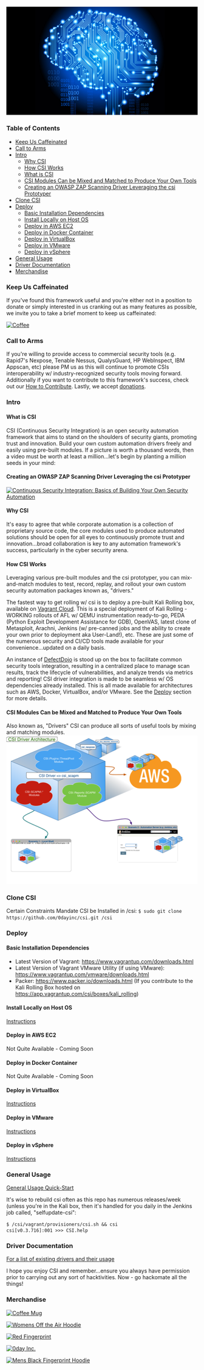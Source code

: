 ![CSI](https://github.com/0dayinc/csi/blob/master/documentation/virtualbox-gui_wallpaper.jpg)

### **Table of Contents** ###
- [Keep Us Caffeinated](#keep-us-caffeinated)
- [Call to Arms](#call-to-arms)
- [Intro](#intro)
  * [Why CSI](#why-csi)
  * [How CSI Works](#how-csi-works)
  * [What is CSI](#what-is-csi)
  * [CSI Modules Can be Mixed and Matched to Produce Your Own Tools](#csi-modules-can-be-mixed-and-matched-to-produce-your-own-tools)
  * [Creating an OWASP ZAP Scanning Driver Leveraging the csi Prototyper](#creating-an-owasp-zap-scanning-driver-leveraging-the-csi-prototyper)
- [Clone CSI](#clone-csi)
- [Deploy](#deploy)
  * [Basic Installation Dependencies](#basic-installation-dependencies)
  * [Install Locally on Host OS](#install-locally-on-host-os)
  * [Deploy in AWS EC2](#deploy-in-aws-ec2)
  * [Deploy in Docker Container](#deploy-in-docker-container)
  * [Deploy in VirtualBox](#deploy-in-virtualbox)
  * [Deploy in VMware](#deploy-in-vmware)
  * [Deploy in vSphere](#deploy-in-vsphere)
- [General Usage](#general-usage)
- [Driver Documentation](#driver-documentation)
- [Merchandise](#merchandise)


### **Keep Us Caffeinated** ###
If you've found this framework useful and you're either not in a position to donate or simply interested in us cranking out as many features as possible, we invite you to take a brief moment to keep us caffeinated:

[![Coffee](https://www.buymeacoffee.com/assets/img/custom_images/orange_img.png)](https://buymeacoff.ee/0dayinc)

### **Call to Arms** ###
If you're willing to provide access to commercial security tools (e.g. Rapid7's Nexpose, Tenable Nessus, QualysGuard, HP WebInspect, IBM Appscan, etc) please PM us as this will continue to promote CSIs interoperability w/ industry-recognized security tools moving forward.  Additionally if you want to contribute to this framework's success, check out our [How to Contribute](https://github.com/0dayInc/csi/blob/master/CONTRIBUTING.md).  Lastly, we accept [donations](https://cash.me/$fundcsi).


### **Intro** ###
#### **What is CSI** ####
CSI (Continuous Security Integration) is an open security automation framework that aims to stand on the shoulders of security giants, promoting trust and innovation.  Build your own custom automation drivers freely and easily using pre-built modules.  If a picture is worth a thousand words, then a video must be worth at least a million...let's begin by planting a million seeds in your mind:

#### **Creating an OWASP ZAP Scanning Driver Leveraging the csi Prototyper** ####
[![Continuous Security Integration: Basics of Building Your Own Security Automation ](https://i.ytimg.com/vi/MLSqd5F-Bjw/0.jpg)](https://youtu.be/MLSqd5F-Bjw)

#### **Why CSI** ####
It's easy to agree that while corporate automation is a collection of proprietary source code, the core modules used to produce automated solutions should be open for all eyes to continuously promote trust and innovation...broad collaboration is key to any automation framework's success, particularly in the cyber security arena.  

#### **How CSI Works** ####
Leveraging various pre-built modules and the csi prototyper, you can mix-and-match modules to test, record, replay, and rollout your own custom security automation packages known as, "drivers."  

The fastest way to get rolling w/ csi is to deploy a pre-built Kali Rolling box, available on [Vagrant Cloud](https://app.vagrantup.com/csi/boxes/kali_rolling).  This is a special deployment of Kali Rolling - WORKING rollouts of AFL w/ QEMU instrumentation ready-to-go, PEDA (Python Exploit Development Assistance for GDB), OpenVAS, latest clone of Metasploit, Arachni, Jenkins (w/ pre-canned jobs and the ability to create your own prior to deployment aka User-Land!), etc.  These are just some of the numerous security and CI/CD tools made available for your convenience...updated on a daily basis.  

An instance of [DefectDojo](http://defectdojo.readthedocs.io/en/latest/) is stood up on the box to facilitate common security tools integration, resulting in a centralized place to manage scan results, track the lifecycle of vulnerabilities, and analyze trends via metrics and reporting!  CSI driver integration is made to be seamless w/ OS dependencies already installed.  This is all made available for architectures such as AWS, Docker, VirtualBox, and/or VMware.  See the [Deploy](#deploy) section for more details.

#### **CSI Modules Can be Mixed and Matched to Produce Your Own Tools** ####
Also known as, "Drivers" CSI can produce all sorts of useful tools by mixing and matching modules.
![CSI](https://github.com/0dayinc/csi/blob/master/documentation/CSI_Driver_Arch.png)



### **Clone CSI** ###
Certain Constraints Mandate CSI be Installed in /csi:
 `$ sudo git clone https://github.com/0dayinc/csi.git /csi`



### **Deploy** ###
#### **Basic Installation Dependencies** ###
- Latest Version of Vagrant: https://www.vagrantup.com/downloads.html
- Latest Version of Vagrant VMware Utility (if using VMware): https://www.vagrantup.com/vmware/downloads.html
- Packer: https://www.packer.io/downloads.html (If you contribute to the Kali Rolling Box hosted on https://app.vagrantup.com/csi/boxes/kali_rolling)

#### **Install Locally on Host OS** ####
[Instructions](https://gist.github.com/ninp0/613696fbf2ffda01b02706a89bef7491)

#### **Deploy in AWS EC2** ####
Not Quite Available - Coming Soon



#### **Deploy in Docker Container** ####
Not Quite Available - Coming Soon


#### **Deploy in VirtualBox** ####
[Instructions](https://gist.github.com/ninp0/f01c4f129a34684f30f5cd2935c0f0d8)
  

#### **Deploy in VMware** ####
[Instructions](https://gist.github.com/ninp0/2e97f1f34c956e90294f214e1edd2ffb)


#### **Deploy in vSphere** ####
[Instructions](https://gist.github.com/ninp0/f1baf4fcd4ae9d23ae35ed7a7d083ae9)



### **General Usage** ###
[General Usage Quick-Start](https://github.com/0dayinc/csi/wiki/General-CSI-Usage)

It's wise to rebuild csi often as this repo has numerous releases/week (unless you're in the Kali box, then it's handled for you daily in the Jenkins job called, "selfupdate-csi":
  ```
  $ /csi/vagrant/provisioners/csi.sh && csi
  csi[v0.3.716]:001 >>> CSI.help
  ```


### **Driver Documentation** ###
[For a list of existing drivers and their usage](https://github.com/0dayinc/csi/wiki/CSI-Driver-Documentation)



I hope you enjoy CSI and remember...ensure you always have permission prior to carrying out any sort of hacktivities.  Now - go hackomate all the things!

### **Merchandise** ###

[![Coffee Mug](https://image.spreadshirtmedia.com/image-server/v1/products/T949A2PA1998PT25X7Y0D1020472684FS8982/views/3,width=650,height=650,appearanceId=2,backgroundColor=f6f6f6,crop=detail,modelId=1333,version=1546851285/https0dayinccom.jpg)](https://shop.spreadshirt.com/0day/redfingerprint-A5c3e49cd1cbf3a0b9596ae58?productType=949&appearance=2&size=29)

[![Womens Off the Air Hoodie](https://image.spreadshirtmedia.com/image-server/v1/products/T444A2PA801PT17X165Y17D1020472921FS3041/views/1,width=650,height=650,appearanceId=2,backgroundColor=f6f6f6/off-the-air.jpg)](https://shop.spreadshirt.com/0day/offtheair-A5c3e4bfc1cbf3a0b9597aca9?productType=444&appearance=2)

[![Red Fingerprint](https://image.spreadshirtmedia.com/image-server/v1/products/T803A2PA1648PT26X47Y0D1020472684FS6537/views/1,width=650,height=650,appearanceId=2/https0dayinccom.jpg)](https://shop.spreadshirt.com/0day/redfingerprint-A5c3e49cd1cbf3a0b9596ae58?productType=803&appearance=2&size=29)

[![0day Inc.](https://image.spreadshirtmedia.com/image-server/v1/products/T951A70PA3076PT17X0Y73D1020472680FS8515/views/1,width=650,height=650,appearanceId=70/https0dayinccom.jpg)](https://shop.spreadshirt.com/0day/0dayinc-A5c3e498cf937643162a01b5f?productType=951&appearance=70)

[![Mens Black Fingerprint Hoodie](https://image.spreadshirtmedia.com/image-server/v1/products/T111A2PA3208PT17X169Y51D1020472728FS6268/views/1,width=650,height=650,appearanceId=2/https0dayinccom.jpg)](https://shop.spreadshirt.com/0day/blackfingerprint-A5c3e49db1cbf3a0b9596b4d0?productType=111&appearance=2)
